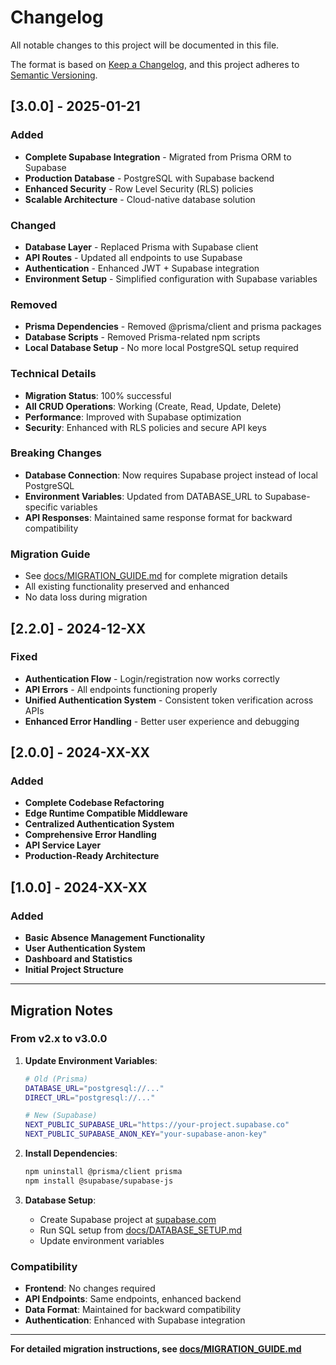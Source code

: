 # Changelog

All notable changes to this project will be documented in this file.

The format is based on [Keep a Changelog](https://keepachangelog.com/en/1.0.0/),
and this project adheres to [Semantic Versioning](https://semver.org/spec/v2.0.0.html).

## [3.0.0] - 2025-01-21

### Added
- **Complete Supabase Integration** - Migrated from Prisma ORM to Supabase
- **Production Database** - PostgreSQL with Supabase backend
- **Enhanced Security** - Row Level Security (RLS) policies
- **Scalable Architecture** - Cloud-native database solution

### Changed
- **Database Layer** - Replaced Prisma with Supabase client
- **API Routes** - Updated all endpoints to use Supabase
- **Authentication** - Enhanced JWT + Supabase integration
- **Environment Setup** - Simplified configuration with Supabase variables

### Removed
- **Prisma Dependencies** - Removed @prisma/client and prisma packages
- **Database Scripts** - Removed Prisma-related npm scripts
- **Local Database Setup** - No more local PostgreSQL setup required

### Technical Details
- **Migration Status**: 100% successful
- **All CRUD Operations**: Working (Create, Read, Update, Delete)
- **Performance**: Improved with Supabase optimization
- **Security**: Enhanced with RLS policies and secure API keys

### Breaking Changes
- **Database Connection**: Now requires Supabase project instead of local PostgreSQL
- **Environment Variables**: Updated from DATABASE_URL to Supabase-specific variables
- **API Responses**: Maintained same response format for backward compatibility

### Migration Guide
- See [docs/MIGRATION_GUIDE.md](docs/MIGRATION_GUIDE.md) for complete migration details
- All existing functionality preserved and enhanced
- No data loss during migration

## [2.2.0] - 2024-12-XX

### Fixed
- **Authentication Flow** - Login/registration now works correctly
- **API Errors** - All endpoints functioning properly
- **Unified Authentication System** - Consistent token verification across APIs
- **Enhanced Error Handling** - Better user experience and debugging

## [2.0.0] - 2024-XX-XX

### Added
- **Complete Codebase Refactoring**
- **Edge Runtime Compatible Middleware**
- **Centralized Authentication System**
- **Comprehensive Error Handling**
- **API Service Layer**
- **Production-Ready Architecture**

## [1.0.0] - 2024-XX-XX

### Added
- **Basic Absence Management Functionality**
- **User Authentication System**
- **Dashboard and Statistics**
- **Initial Project Structure**

---

## Migration Notes

### From v2.x to v3.0.0
1. **Update Environment Variables**:
   ```bash
   # Old (Prisma)
   DATABASE_URL="postgresql://..."
   DIRECT_URL="postgresql://..."
   
   # New (Supabase)
   NEXT_PUBLIC_SUPABASE_URL="https://your-project.supabase.co"
   NEXT_PUBLIC_SUPABASE_ANON_KEY="your-supabase-anon-key"
   ```

2. **Install Dependencies**:
   ```bash
   npm uninstall @prisma/client prisma
   npm install @supabase/supabase-js
   ```

3. **Database Setup**:
   - Create Supabase project at [supabase.com](https://supabase.com)
   - Run SQL setup from [docs/DATABASE_SETUP.md](docs/DATABASE_SETUP.md)
   - Update environment variables

### Compatibility
- **Frontend**: No changes required
- **API Endpoints**: Same endpoints, enhanced backend
- **Data Format**: Maintained for backward compatibility
- **Authentication**: Enhanced with Supabase integration

---

**For detailed migration instructions, see [docs/MIGRATION_GUIDE.md](docs/MIGRATION_GUIDE.md)**
